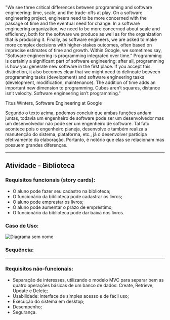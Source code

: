 "We see three critical differences between programming and software engineering: time, scale, and the trade-offs at play. On a software engineering project, engineers need to be more concerned with the passage of time and the eventual need for change. In a software engineering organization, we need to be more concerned about scale and efficiency, both for the software we produce as well as for the organization that is producing it. Finally, as software engineers, we are asked to make more complex decisions with higher-stakes outcomes, often based on imprecise estimates of time and growth. Within Google, we sometimes say, “Software engineering is programming integrated over time.” Programming is certainly a significant part of software engineering: after all, programming is how you generate new software in the first place. If you accept this distinction, it also becomes clear that we might need to delineate between programming tasks (development) and software engineering tasks (development, modification, maintenance). The addition of time adds an important new dimension to programming. Cubes aren’t squares, distance isn’t velocity. Software engineering isn’t programming."

Titus Winters, Software Engineering at Google

Segundo o texto acima, podemos concluir que ambas funções andam juntas, todavia um engenheiro de software pode ser um desenvolvedor mas um desenvolvedor não pode ser um engenheiro de software. Tal fato acontece pois o engenheiro planeja, desenvolve e também realiza a manutenção do sistema, plataforma, etc., já o desenvolver participa efetivamente da elaboração. Portanto, é notório que elas se relacionam mas possuem grandes diferenças.

-------- ---------

## Atividade - Biblioteca

### Requisitos funcionais (story cards):
- O aluno pode fazer seu cadastro na biblioteca;
- O funcionário da biblioteca pode cadastrar os livros;
- O aluno pode emprestar os livros; 
- O aluno pode aumentar o prazo de empréstimo; 
- O funcionário da biblioteca pode dar baixa nos livros.

### Caso de Uso:

![Diagrama sem nome](https://user-images.githubusercontent.com/102263593/187313834-22ab54d7-6af6-4e84-92f0-48fd99e6e3a0.jpg)

### Sequência:

-------- ---------

### Requisitos não-funcionais:
- Separação de interesses, utilizando o modelo MVC para separar bem as quatro operações básicas de um banco de dados: Create, Retrieve, Update e Delete;
- Usabilidade: interface de simples acesso e de fácil uso;
- Execução do sistema em desktop;
- Desempenho;
- Segurança.





